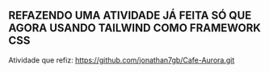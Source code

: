 ## REFAZENDO UMA ATIVIDADE JÁ FEITA SÓ QUE AGORA USANDO TAILWIND COMO FRAMEWORK CSS

Atividade que refiz: https://github.com/jonathan7gb/Cafe-Aurora.git
